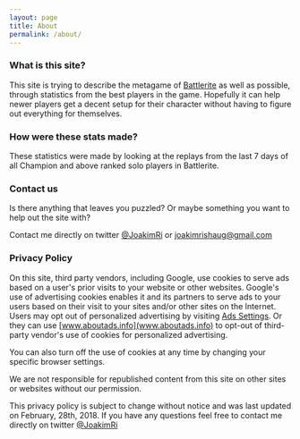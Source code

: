 ```yaml
---
layout: page
title: About
permalink: /about/
---
```


### What is this site?

This site is trying to describe the metagame of [Battlerite](https://www.battlerite.com) as well as possible, through statistics
from the best players in the game. Hopefully it can help newer players get a decent setup for their character without 
having to figure out everything for themselves.

### How were these stats made?

These statistics were made by looking at the replays from the last 7 days of all Champion and above ranked solo players in Battlerite. 



### Contact us

Is there anything that leaves you puzzled? Or maybe something you want to help out the site with?

Contact me directly on twitter [@JoakimRi](https://twitter.com/JoakimRi) or [joakimrishaug@gmail.com](mailto:joakimrishaug+brbcontact@gmail.com)



### Privacy Policy

On this site, third party vendors, including Google, use cookies to serve ads based on a user's prior visits to your website or other websites.
Google's use of advertising cookies enables it and its partners to serve ads to your users based on their visit to your sites and/or other 
sites on the Internet. Users may opt out of personalized advertising by visiting [Ads Settings](https://www.google.com/settings/ads).
Or they can use [www.aboutads.info](www.aboutads.info) to opt-out of third-party vendor's use of cookies for personalized advertising.

You can also turn off the use of cookies at any time by changing your specific browser settings.

We are not responsible for republished content from this site on other sites or websites without our permission.

This privacy policy is subject to change without notice and was last updated on February, 28th, 2018. If you have any questions feel free to contact me directly on twitter [@JoakimRi](https://twitter.com/JoakimRi)
